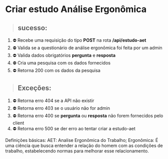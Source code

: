 # Criar estudo Análise Ergonômica

> ## sucesso:
1. ⛔️ Recebe uma requisição do tipo **POST** na rota **/api/estudo-aet**
1. ⛔️ Valida se a questionário de análise ergonômica foi feita por um admin
1. ⛔️ Valida dados obrigatórios **pergunta** e **resposta**
1. ⛔️ Cria uma pesquisa com os dados fornecidos
1. ⛔️ Retorna 200 com os dados da pesquisa
> ## Exceções:
1. ⛔️ Retorna erro 404 se a API não existir
1. ⛔️ Retorna erro 403 se o usuário não for admin
1. ⛔️ Retorna erro 400 se **pergunta** ou **resposta** não forem fornecidos pelo client
1. ⛔️ Retorna erro 500 se der erro ao tentar criar a estudo-aet

Definições básicas: 
AET: Analise Ergonômica do Trabalho;
Ergonômica: É uma ciência que busca entender a relação do homem com as condições de trabalho, estabelecendo normas para melhorar esse relacionamento. 
 